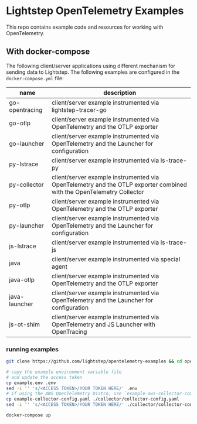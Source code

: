 # Lightstep OpenTelemetry Examples

This repo contains example code and resources for working with OpenTelemetry.


## With docker-compose

The following client/server applications using different mechanism for sending data to Lightstep. The following examples are configured in the `docker-compose.yml` file:

| name           | description |
| -------------- | ----------- |
| go-opentracing | client/server example instrumented via lightstep-tracer-go |
| go-otlp        | client/server example instrumented via OpenTelemetry and the OTLP exporter |
| go-launcher    | client/server example instrumented via OpenTelemetry and the Launcher for configuration |
| py-lstrace     | client/server example instrumented via ls-trace-py |
| py-collector   | client/server example instrumented via OpenTelemetry and the OTLP exporter combined with the OpenTelemetry Collector |
| py-otlp        | client/server example instrumented via OpenTelemetry and the OTLP exporter |
| py-launcher    | client/server example instrumented via OpenTelemetry and the Launcher for configuration |
| js-lstrace     | client/server example instrumented via ls-trace-js |
| java           | client/server example instrumented via special agent |
| java-otlp      | client/server example instrumented via OpenTelemetry and the OTLP exporter |
| java-launcher  | client/server example instrumented via OpenTelemetry and the Launcher for configuration |
| js-ot-shim     | client/server example instrumented via OpenTelemetry and JS Launcher with OpenTracing |

### running examples

```bash
git clone https://github.com/lightstep/opentelemetry-examples && cd opentelemetrys-examples

# copy the example environment variable file
# and update the access token
cp example.env .env
sed -i '' 's/<ACCESS TOKEN>/YOUR TOKEN HERE/' .env
# if using the AWS OpenTelemetry Distro, use `example-aws-collector-config.yaml`
cp example-collector-config.yaml ./collector/collector-config.yaml
sed -i '' 's/<ACCESS TOKEN>/YOUR TOKEN HERE/' ./collector/collector-config.yaml

docker-compose up
```
